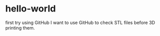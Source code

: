 # hello-world
first try using GitHub
I want to use GitHub to check STL files before 3D printing them.
